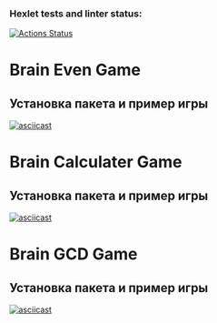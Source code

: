 ### Hexlet tests and linter status:
[![Actions Status](https://github.com/adelnapier/python-project-49/actions/workflows/hexlet-check.yml/badge.svg)](https://github.com/adelnapier/python-project-49/actions)

# Brain Even Game

## Установка пакета и пример игры

[![asciicast](https://asciinema.org/a/vTImwVtMwWsXhmKM8iMXHntO1.svg)](https://asciinema.org/a/vTImwVtMwWsXhmKM8iMXHntO1)

# Brain Calculater Game

## Установка пакета и пример игры

[![asciicast](https://asciinema.org/a/CckTVDTfTt8TqiuWblHxorkJE.svg)](https://asciinema.org/a/CckTVDTfTt8TqiuWblHxorkJE)

# Brain GCD Game

## Установка пакета и пример игры

[![asciicast](https://asciinema.org/a/YOUR_ASCINEMA_ID.svg)](https://asciinema.org/a/YOUR_ASCINEMA_ID)
